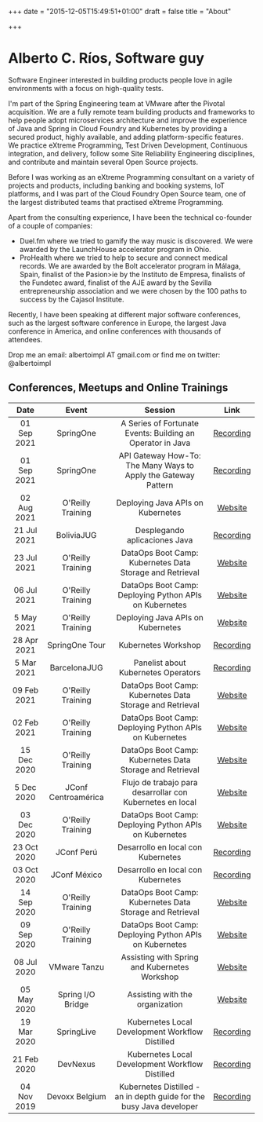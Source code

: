 +++
date = "2015-12-05T15:49:51+01:00"
draft = false
title = "About"

+++

# Alberto C. R&iacute;os, Software guy

Software Engineer interested in building products people love in agile environments with a focus on high-quality tests.

I'm part of the Spring Engineering team at VMware after the Pivotal acquisition.
We are a fully remote team building products and frameworks to help people adopt microservices architecture and improve the experience of Java and Spring in Cloud Foundry and Kubernetes by providing a secured product, highly available, and adding platform-specific features.
We practice eXtreme Programming, Test Driven Development, Continuous integration, and delivery, follow some Site Reliability Engineering disciplines, and contribute and maintain several Open Source projects.

Before I was working as an eXtreme Programming consultant on a variety of projects and products, including banking and booking systems, IoT platforms, and I was part of the Cloud Foundry Open Source team, one of the largest distributed teams that practised eXtreme Programming.

Apart from the consulting experience, I have been the technical co-founder of a couple of companies:
* Duel.fm where we tried to gamify the way music is discovered. We were awarded by the LaunchHouse accelerator program in Ohio.
* ProHealth where we tried to help to secure and connect medical records. We are awarded by the Bolt accelerator program in M&aacute;laga, Spain, finalist of the Pasion>ie by the Instituto de Empresa, finalists of the Fundetec award, finalist of the AJE award by the Sevilla entrepreneurship association and we were chosen by the 100 paths to success by the Cajasol Institute.

Recently, I have been speaking at different major software conferences, such as the largest software conference in Europe, the largest Java conference in America, and online conferences with thousands of attendees.

Drop me an email: albertoimpl AT gmail.com or find me on twitter: @albertoimpl


## Conferences, Meetups and Online Trainings

| Date | Event | Session | Link |
|:------:|:------------:|:---------:|:------:|
| 01 Sep 2021 | SpringOne | A Series of Fortunate Events: Building an Operator in Java | [Recording](https://www.youtube.com/watch?v=bUypKLP2jqk&ab_channel=VMwareTanzu) |
| 01 Sep 2021 | SpringOne | API Gateway How-To: The Many Ways to Apply the Gateway Pattern | [Recording](https://www.youtube.com/watch?v=mTY9EP-PgJM&ab_channel=VMwareTanzu) | 
| 02 Aug 2021 | O'Reilly Training | Deploying Java APIs on Kubernetes | [Website](https://learning.oreilly.com/live-events/deploying-java-apis-on-kubernetes/0636920053756/0636920053755/) | 
| 21 Jul 2021 | BoliviaJUG | Desplegando aplicaciones Java | [Recording](https://www.youtube.com/watch?v=kSlwy_aRqqA&t=4892s&ab_channel=JavaUsersGroupBolivia) |
| 23 Jul 2021 | O'Reilly Training| DataOps Boot Camp: Kubernetes Data Storage and Retrieval | [Website](https://learning.oreilly.com/live-events/dataops-boot-camp-kubernetes-data-storage-and-retrieval/0636920446071/0636920054231/) |
| 06 Jul 2021 | O'Reilly Training | DataOps Boot Camp: Deploying Python APIs on Kubernetes | [Website](https://learning.oreilly.com/live-events/dataops-boot-camp-deploying-python-apis-on-kubernetes/0636920446057/0636920054204/) |
| 5 May 2021 | O'Reilly Training | Deploying Java APIs on Kubernetes | [Website](https://learning.oreilly.com/live-events/deploying-java-apis-on-kubernetes/0636920053756/0636920053755/) | 
| 28 Apr 2021 | SpringOne Tour | Kubernetes Workshop | [Recording](https://www.youtube.com/watch?v=Gp8rgshU2Ho&ab_channel=SpringDeveloper) |
| 5 Mar 2021 | BarcelonaJUG | Panelist about Kubernetes Operators | [Recording](https://www.youtube.com/watch?v=0yNVCK20buI&t=4714s&ab_channel=BarcelonaJug) | 
| 09 Feb 2021 | O'Reilly Training| DataOps Boot Camp: Kubernetes Data Storage and Retrieval | [Website](https://learning.oreilly.com/live-events/dataops-boot-camp-kubernetes-data-storage-and-retrieval/0636920446071/0636920054231/) |
| 02 Feb 2021 | O'Reilly Training | DataOps Boot Camp: Deploying Python APIs on Kubernetes | [Website](https://learning.oreilly.com/live-events/dataops-boot-camp-deploying-python-apis-on-kubernetes/0636920446057/0636920054204/) |
| 15 Dec 2020 | O'Reilly Training| DataOps Boot Camp: Kubernetes Data Storage and Retrieval | [Website](https://learning.oreilly.com/live-events/dataops-boot-camp-kubernetes-data-storage-and-retrieval/0636920446071/0636920054231/) |
| 5 Dec 2020 | JConf Centroam&eacute;rica | Flujo de trabajo para desarrollar con Kubernetes en local | [Website](https://hopin.com/events/jconf-centroamerica-2020#schedule) |
| 03 Dec 2020 | O'Reilly Training | DataOps Boot Camp: Deploying Python APIs on Kubernetes | [Website](https://learning.oreilly.com/live-events/dataops-boot-camp-deploying-python-apis-on-kubernetes/0636920446057/0636920054204/) |
| 23 Oct 2020 | JConf Per&uacute; |  Desarrollo en local con Kubernetes | [Recording](https://www.youtube.com/watch?v=xG89qVn4Gx4&t=128s&ab_channel=PeruJUG) |
| 03 Oct 2020 | JConf M&eacute;xico | Desarrollo en local con Kubernetes | [Recording](https://www.youtube.com/watch?v=A1Z2bQaNBx0&t=1129s&ab_channel=JConfMexico) |
| 14 Sep 2020 | O'Reilly Training| DataOps Boot Camp: Kubernetes Data Storage and Retrieval | [Website](https://learning.oreilly.com/live-events/dataops-boot-camp-kubernetes-data-storage-and-retrieval/0636920446071/0636920054231/) |
| 09 Sep 2020 | O'Reilly Training | DataOps Boot Camp: Deploying Python APIs on Kubernetes | [Website](https://learning.oreilly.com/live-events/dataops-boot-camp-deploying-python-apis-on-kubernetes/0636920446057/0636920054204/) | 
| 08 Jul 2020 | VMware Tanzu | Assisting with Spring and Kubernetes Workshop | [Website](https://tanzu.vmware.com/events) |
| 05 May 2020 | Spring I/O Bridge | Assisting with the organization | [Website](https://2020.springio.net/bridge/) |
| 19 Mar 2020 | SpringLive | Kubernetes Local Development Workflow Distilled |  [Recording](https://www.youtube.com/watch?v=uc9ivy0puwk&t=3s&ab_channel=VMwareTanzu) |
| 21 Feb 2020 | DevNexus | Kubernetes Local Development Workflow Distilled | [Recording](https://www.youtube.com/watch?v=l6buf1ysbDY&t=10s&ab_channel=devnexus) |
| 04 Nov 2019 | Devoxx Belgium | Kubernetes Distilled - an in depth guide for the busy Java developer | [Recording](https://www.youtube.com/watch?v=l7lt6yYLvRo&ab_channel=Devoxx) |
